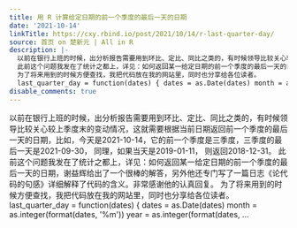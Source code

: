 ```yaml
---
title: 用 R 计算给定日期的前一个季度的最后一天的日期
date: '2021-10-14'
linkTitle: https://cxy.rbind.io/post/2021/10/14/r-last-quarter-day/
source: 首页 on 楚新元 | All in R
description: |-
  以前在银行上班的时候，出分析报告需要用到环比、定比、同比之类的，有时候领导比较关心较上季度末的变动情况，这就需要根据当前日期返回前一个季度的最后一天的日期，比如，今天是2021-10-14，它的前一个季度是三季度，三季度的最后一天是2021-09-30， 同理，如果当天是2019-01-11， 则返回2018-12-31。
  此前这个问题我发在了统计之都上，详见：如何返回某一给定日期的前一个季度的最后一天的日期，谢益辉给出了一个很棒的解答，另外他还专门写了一篇日志《论代码的句感》详细解释了代码的含义。非常感谢他的认真回复。
  为了将来用到的时候方便查找，我把代码放在我的网站里，同时也分享给各位读者。
  last_quarter_day = function(dates) { dates = as.Date(dates) month = as.integer(format(dates, &#39;%m&#39;)) year = as.integer(format(dates, ...
disable_comments: true
---
```

以前在银行上班的时候，出分析报告需要用到环比、定比、同比之类的，有时候领导比较关心较上季度末的变动情况，这就需要根据当前日期返回前一个季度的最后一天的日期，比如，今天是2021-10-14，它的前一个季度是三季度，三季度的最后一天是2021-09-30， 同理，如果当天是2019-01-11， 则返回2018-12-31。
此前这个问题我发在了统计之都上，详见：如何返回某一给定日期的前一个季度的最后一天的日期，谢益辉给出了一个很棒的解答，另外他还专门写了一篇日志《论代码的句感》详细解释了代码的含义。非常感谢他的认真回复。
为了将来用到的时候方便查找，我把代码放在我的网站里，同时也分享给各位读者。
last_quarter_day = function(dates) { dates = as.Date(dates) month = as.integer(format(dates, &#39;%m&#39;)) year = as.integer(format(dates, ...